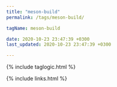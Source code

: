 ```yaml
---
title: "meson-build"
permalink: /tags/meson-build/

tagName: meson-build

date: 2020-10-23 23:47:39 +0300
last_updated: 2020-10-23 23:47:39 +0300

---
```


{% include taglogic.html %}

{% include links.html %}
